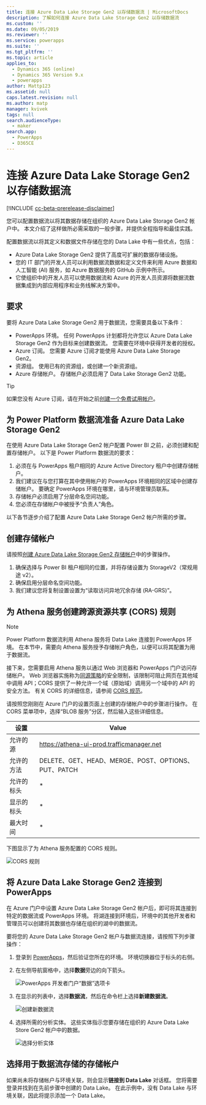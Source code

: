 ```yaml
---
title: 连接 Azure Data Lake Storage Gen2 以存储数据流 | MicrosoftDocs
description: 了解如何连接 Azure Data Lake Storage Gen2 以存储数据流
ms.custom: ''
ms.date: 09/05/2019
ms.reviewer: ''
ms.service: powerapps
ms.suite: ''
ms.tgt_pltfrm: ''
ms.topic: article
applies_to:
  - Dynamics 365 (online)
  - Dynamics 365 Version 9.x
  - powerapps
author: Mattp123
ms.assetid: null
caps.latest.revision: null
ms.author: matp
manager: kvivek
tags: null
search.audienceType:
  - maker
search.app:
  - PowerApps
  - D365CE
---
```

# <a name="connect-azure-data-lake-storage-gen2-for-dataflow-storage"></a>连接 Azure Data Lake Storage Gen2 以存储数据流

[!INCLUDE [cc-beta-prerelease-disclaimer](../../includes/cc-beta-prerelease-disclaimer.md)]

您可以配置数据流以将其数据存储在组织的 Azure Data Lake Storage Gen2 帐户中。 本文介绍了这样做所必需采取的一般步骤，并提供全程指导和最佳实践。 

配置数据流以将其定义和数据文件存储在您的 Data Lake 中有一些优点，包括：
- Azure Data Lake Storage Gen2 提供了高度可扩展的数据存储设施。
- 您的 IT 部门的开发人员可以利用数据流数据和定义文件来利用 Azure 数据和人工智能 (AI) 服务，如 Azure 数据服务的 GitHub 示例中所示。
- 它使组织中的开发人员可以使用数据流和 Azure 的开发人员资源将数据流数据集成到内部应用程序和业务线解决方案中。

## <a name="requirements"></a>要求
要将 Azure Data Lake Storage Gen2 用于数据流，您需要具备以下条件：
- PowerApps 环境。 任何 PowerApps 计划都将允许您以 Azure Data Lake Storage Gen2 作为目标来创建数据流。 您需要在环境中获得开发者的授权。 
- Azure 订阅。 您需要 Azure 订阅才能使用 Azure Data Lake Storage Gen2。
- 资源组。 使用已有的资源组，或创建一个新资源组。
- Azure 存储帐户。 存储帐户必须启用了 Data Lake Storage Gen2 功能。

> [!TIP]
> 如果您没有 Azure 订阅，请在开始之前[创建一个免费试用帐户](https://azure.microsoft.com/free/)。

## <a name="prepare-your-azure-data-lake-storage-gen2-for-power-platform-dataflows"></a>为 Power Platform 数据流准备 Azure Data Lake Storage Gen2
在使用 Azure Data Lake Storage Gen2 帐户配置 Power BI 之前，必须创建和配置存储帐户。 以下是 Power Platform 数据流的要求：
1.  必须在与 PowerApps 租户相同的 Azure Active Directory 租户中创建存储帐户。
2.  我们建议在与您打算在其中使用帐户的 PowerApps 环境相同的区域中创建存储帐户。 要确定 PowerApps 环境在哪里，请与环境管理员联系。
3.  存储帐户必须启用了分层命名空间功能。
4.  您必须在存储帐户中被授予“负责人”角色。

以下各节逐步介绍了配置 Azure Data Lake Storage Gen2 帐户所需的步骤。

## <a name="create-the-storage-account"></a>创建存储帐户
请按照[创建 Azure Data Lake Storage Gen2 存储帐户](https://docs.microsoft.com/azure/storage/blobs/data-lake-storage-quickstart-create-account)中的步骤操作。
1.  确保选择与 Power BI 租户相同的位置，并将存储设置为 StorageV2（常规用途 v2）。
2.  确保启用分层命名空间功能。 
3.  我们建议您将复制设置设置为“读取访问异地冗余存储 (RA-GRS)”。



<!--from editor: I haven't heard of Athena before. Is it the Amazon service, https://aws.amazon.com/athena/? If so, it probably should be identified as Amazon at first mention. -->


## <a name="create-a-cross-origin-resource-sharing-cors-rule-for-the-athena-service"></a>为 Athena 服务创建跨源资源共享 (CORS) 规则

> [!NOTE]
> Power Platform 数据流利用 Athena 服务将 Data Lake 连接到 PowerApps 环境。 在本节中，需要向 Athena 服务授予存储帐户角色，以便可以将其配置为用于数据流。

接下来，您需要启用 Athena 服务以通过 Web 浏览器和 PowerApps 门户访问存储帐户。 Web 浏览器实施称为[同源策略](http://www.w3.org/Security/wiki/Same_Origin_Policy)的安全限制，该限制可阻止网页在其他域中调用 API；CORS 提供了一种允许一个域（原始域）调用另一个域中的 API 的安全方法。 有关 CORS 的详细信息，请参阅 [CORS 规范](http://www.w3.org/TR/cors/)。

请按照您刚刚在 Azure 门户的设置页面上创建的存储帐户中的步骤进行操作。 在 CORS 菜单项中，选择“BLOB 服务”分区，然后输入这些详细信息。 

|设置  |Value  |
|---------|---------|
|允许的源   | https://athena-ui-prod.trafficmanager.net     |
|允许的方法   |  DELETE、GET、HEAD、MERGE、POST、OPTIONS、PUT、PATCH   |
|允许的标头   | *    |
|显示的标头   | *    |
|最大时间 |   *  |


下图显示了为 Athena 服务配置的 CORS 规则。

![CORS 规则](media/dataflows-cores-rule.png)

## <a name="connect-your-azure-data-lake-storage-gen2-to-powerapps"></a>将 Azure Data Lake Storage Gen2 连接到 PowerApps
在 Azure 门户中设置 Azure Data Lake Storage Gen2 帐户后，即可将其连接到特定的数据流或 PowerApps 环境。 将湖连接到环境后，环境中的其他开发者和管理员可以创建将其数据也存储在组织的湖中的数据流。 

要将您的 Azure Data Lake Storage Gen2 帐户与数据流连接，请按照下列步骤操作：
1.  登录到 [PowerApps](https://web.powerapps.com/?utm_source=padocs&utm_medium=linkinadoc&utm_campaign=referralsfromdoc)，然后验证您所在的环境。 环境切换器位于标头的右侧。 
2. 在左侧导航窗格中，选择**数据**旁边的向下箭头。

   ![PowerApps 开发者门户“数据”选项卡](media/powerapps-portal-data.png)

3. 在显示的列表中，选择**数据流**，然后在命令栏上选择**新建数据流**。

   ![创建新数据流](media/new-dataflow.png) 

4. 选择所需的分析实体。 这些实体指示您要存储在组织的 Azure Data Lake Store Gen2 帐户中的数据。 

   ![选择分析实体](media/select-analytical-entities.png)

## <a name="select-the-storage-account-to-use-for-dataflow-storage"></a>选择用于数据流存储的存储帐户
如果尚未将存储帐户与环境关联，则会显示**链接到 Data Lake** 对话框。 您将需要登录并找到在先前步骤中创建的 Data Lake。 在此示例中，没有 Data Lake 与环境关联，因此将提示添加一个 Data Lake。 



<!--from editor: Should "storage account" be in bold because it's something the user has to select? --"

1. Select storage account.

    The **Select Storage Account** screen appears.
    
    ![Select storage account](media/select-storage-account.png)
    
2. Select the **Subscription ID** of the storage account.
3. Select the **Resource group name** in which the storage account was created.
4. Enter the **Storage account name**.
5. Select **Save**.

Once these steps are successfully completed, your Azure Data Lake Storage Gen2 account is connected to Power Platform Dataflows and you can continue to create a dataflow.

## Considerations and limitations
There are a few considerations and limitations to keep in mind when working with your dataflow storage:
- Linking an Azure Data Lake Store Gen2 account for dataflow storage is not supported in the default environment.
- Once a dataflow storage location is configured for a dataflow, it can't be changed.
- By default, any member of the environment can access dataflow data using the Power Platform Dataflows Connector. However, only the owners of a dataflow can access its files directly in Azure Data Lake Storage Gen2. To authorize additional people to access the dataflows data directly in the lake, you must authorize them to the dataflow’s CDM folder in the data lake or the data lake itself.
- When a dataflow is deleted, its CDM folder in the lake will also be deleted. 

> [!IMPORTANT]
> You shouldn't change files created by dataflows in your organization’s lake or add files to a dataflow’s CDM folder. Changing files might damage dataflows or alter their behavior and is not supported. Power Platform Dataflows only grants read access to files it creates in the lake. If you authorize other people or services to the filesystem used by Power Platform Dataflows, only grant them read access to files or folders in that filesystem.

## Frequently asked questions
*What if I had previously created dataflows in my organization’s Azure Data Lake Storage Gen2 and would like to change their storage location?*

   You can't change the storage location of a dataflow after it was created.

*When can I change the dataflow storage location of an environment?*

   Changing the environment's dataflow storage location is not currently supported. 

## Next steps
This article provided guidance about how to connect an Azure Data Lake Storage Gen2 account for dataflow storage. 

For more information about dataflows, the Common Data Model, and Azure Data Lake Storage Gen2, see these articles:
- [Self-service data prep with dataflows](https://go.microsoft.com/fwlink/?linkid=2099972)
- [Creating and using dataflows in PowerApps](https://go.microsoft.com/fwlink/?linkid=2100076)
- [Connect Azure Data Lake Storage Gen2 for dataflow storage](https://go.microsoft.com/fwlink/?linkid=2099973)
- [Add data to an entity in Common Data Service](https://go.microsoft.com/fwlink/?linkid=2100075)

For more information about Azure storage, see this article:
- [Azure Storage security guide](https://docs.microsoft.com/azure/storage/common/storage-security-guide)

For more information about the Common Data Model, see these articles:
- [Common Data Model - overview](https://docs.microsoft.com/powerapps/common-data-model/overview) 
- [Common Data Model folders](https://go.microsoft.com/fwlink/?linkid=2045304)
- [CDM model file definition](https://go.microsoft.com/fwlink/?linkid=2045521)

You can ask questions in the [PowerApps Community](https://go.microsoft.com/fwlink/?linkid=2099971).
